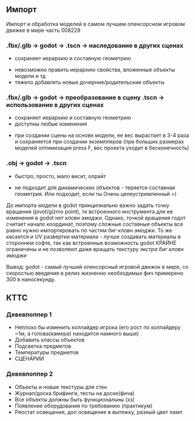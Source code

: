 ## Импорт ##
Импорт и обработка моделей в самом лучшем опенсорсном игровом движке в мире часть 008228

### .fbx/.glb -> godot -> .tscn -> наследование в других сценах
+ сохраняет иерархию и составную геометрию
- невозможно править иерархию свойства, вложенные объекты модели и тд
- тяжело добавлять новые дочерние/родительские объекты

### .fbx/.glb -> godot -> преобразование в сцену .tscn -> использование в других сценах
+ сохраняет иерархию и составную геометрию
+ доступны любые изменения
- при создании сцены на основе модели, ее вес вырастает в 3-4 раза и сохраняется при создании экземпляров (при больших размерах моделей оптимизация press F, вес проекта уходит в бесконечность) 

### .obj -> godot -> .tscn 
+ быстро, просто, мало весит, олрайт
- не подходит для динамических объектов - теряется составная геометрия. Или подходит, если ты Очень целеустремленный =)

До импорта модели в godot принципиально важно задать точку вращения (pivot/gizmo point), тк встроенного инструмента для ее изменения в godot нет *кловн эмоджи*. Однако, точкой вращения годот считает начало координат, поэтому сложные составные объекты все равно нужно импортировать по частям *биг кловн эмоджи*. То же касается и UV развертки материала - лучше создавать материалы в стороннем софте, так как встроенные возможность godot КРАЙНЕ ограничены и не позволяют даже вращать текстуру *экстра биг кловн эмоджи*

Вывод: godot - самый лучший опенсорсный игровой движок в мире, со скоростью введения в релиз жизненно необходимых фич примерено 300 в наносекунду.

## КТТС ##
### Девевпоппер 1
* Неплохо бы изменить коллайдер игрока (его рост по коллайдеру ~1м, а голова(камера) находится намного выше)
* Добавить классы объектов
* Подсветка предметов
* Температуры предметов
* СЦЕНАРИИ
### Девевпоппер 2
* Объекты и новые текстуры для стен
* Журнал/доска брифинги, тесты на доске(фича)
* Все объекты должны быть функциональны (хз)
* Появление оборудования по требованию (практикум)
* Реостат освещения, доп освещение в вытяжку, разный цвет ламп
